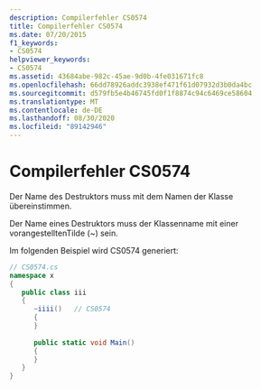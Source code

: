 ```yaml
---
description: Compilerfehler CS0574
title: Compilerfehler CS0574
ms.date: 07/20/2015
f1_keywords:
- CS0574
helpviewer_keywords:
- CS0574
ms.assetid: 43684abe-982c-45ae-9d0b-4fe031671fc8
ms.openlocfilehash: 66dd78926addc3938ef471f61d07932d3b0da4bc
ms.sourcegitcommit: d579fb5e4b46745fd0f1f8874c94c6469ce58604
ms.translationtype: MT
ms.contentlocale: de-DE
ms.lasthandoff: 08/30/2020
ms.locfileid: "89142946"
---
```

# <a name="compiler-error-cs0574"></a>Compilerfehler CS0574
Der Name des Destruktors muss mit dem Namen der Klasse übereinstimmen.  
  
 Der Name eines Destruktors muss der Klassenname mit einer vorangestelltenTilde (~) sein.  
  
 Im folgenden Beispiel wird CS0574 generiert:  
  
```csharp  
// CS0574.cs  
namespace x  
{  
   public class iii  
   {  
      ~iiii()   // CS0574  
      {  
      }  
  
      public static void Main()  
      {  
      }  
   }  
}  
```
